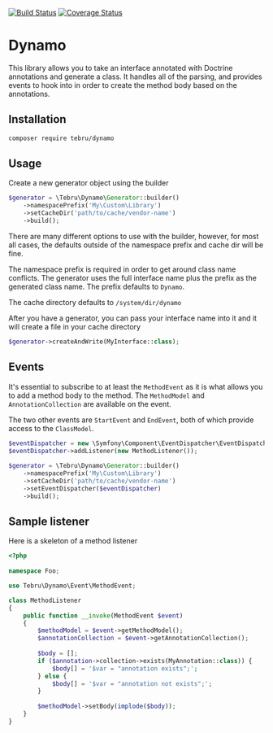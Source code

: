 [![Build Status](https://travis-ci.org/tebru/dynamo.svg?branch=v0.1.0)](https://travis-ci.org/tebru/dynamo)
[![Coverage Status](https://coveralls.io/repos/tebru/dynamo/badge.svg?branch=master&service=github)](https://coveralls.io/github/tebru/dynamo?branch=master)

# Dynamo

This library allows you to take an interface annotated with Doctrine annotations and generate a class.  It
handles all of the parsing, and provides events to hook into in order to create the method body based
on the annotations.

## Installation

``` bash
composer require tebru/dynamo
```
    
## Usage

Create a new generator object using the builder

```php
$generator = \Tebru\Dynamo\Generator::builder()
    ->namespacePrefix('My\Custom\Library')
    ->setCacheDir('path/to/cache/vendor-name')
    ->build();
```
        
There are many different options to use with the builder, however, for most all cases, the defaults outside
of the namespace prefix and cache dir will be fine.

The namespace prefix is required in order to get around class name conflicts.  The generator uses the full
interface name plus the prefix as the generated class name.  The prefix defaults to `Dynamo`.

The cache directory defaults to `/system/dir/dynamo`

After you have a generator, you can pass your interface name into it and it will create a file in your
cache directory

```php
$generator->createAndWrite(MyInterface::class);
```

## Events

It's essential to subscribe to at least the `MethodEvent` as it is what allows you to add a method
body to the method.  The `MethodModel` and `AnnotationCollection` are available on the event.

The two other events are `StartEvent` and `EndEvent`, both of which provide access to the `ClassModel`.

```php
$eventDispatcher = new \Symfony\Component\EventDispatcher\EventDispatcher();
$eventDispatcher->addListener(new MethodListener());
    
$generator = \Tebru\Dynamo\Generator::builder()
    ->namespacePrefix('My\Custom\Library')
    ->setCacheDir('path/to/cache/vendor-name')
    ->setEventDispatcher($eventDispatcher)
    ->build();
```

## Sample listener

Here is a skeleton of a method listener

```php
<?php
    
namespace Foo;

use Tebru\Dynamo\Event\MethodEvent;

class MethodListener
{
    public function __invoke(MethodEvent $event)
    {
        $methodModel = $event->getMethodModel();
        $annotationCollection = $event->getAnnotationCollection();
        
        $body = [];
        if ($annotation->collection->exists(MyAnnotation::class)) {
            $body[] = '$var = "annotation exists";';
        } else {
            $body[] = '$var = "annotation not exists";';
        }
        
        $methodModel->setBody(implode($body));
    }
}
```
